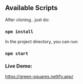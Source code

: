 ## Available Scripts

After cloning.. just do:

### `npm install`

In the project directory, you can run:

### `npm start`

### Live Demo:

https://green-squares.netlify.app/

